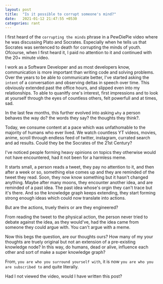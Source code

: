 ```yaml
---
layout: post
title:  "Is it possible to corrupt someone's mind?"
date:   2021-01-12 21:47:55 +0530
categories: rant
---
```


I first heard of the `corrupting the minds` phrase in a PewDiePie video where he was discussing Plato and Socrates. Especially when he tells us that Socrates was sentenced to death for corrupting the minds of youth. Ofcourse, when I first heard it, I paid no attention to it and continued with the 20+ minute video. 

I work as a Software Developer and as most developers know, communication is more important than writing code and solving problems. Over the years to be able to communicate better, I've started asking the `intent` of a conversation and observing deltas in speech over time. This obviously extended past the office hours, and slipped even into my relationships. To able to quanitfy one's interest, first impressions and to look at yourself through the eyes of countless others, felt powerfull and at times, sad. 

In the last few months, this further evolved into asking `why` a person behaves the way do? the words they say? the thoughts they think?. 

Today, we consume content at a pace which was unfathomable to the majority of humans who ever lived. We watch countless YT videos, movies, anime, scroll through endless feed of twitter, instagram, currated search and ad results. Could they be the Socrates of the 21st Century? 

I've noticed people forming heavy opinions on topics they otherwise would not have encountered, had it not been for a harmless meme. 

It starts small, a person reads a tweet, they pay no attention to it, and then after a week or so, something else comes up and they are reminded of the tweet they read. Soon, they now know something but it hasn't changed anything. Maybe after many moons, they encounter another idea, and  are reminded of a past idea. The past idea whose's orgin they can't trace but it's there. And so the knowledge graph keeps extending, they start forming strong enough ideas which could now translate into actions. 

But are the actions, truely theirs or are they engineered? 

From reading the tweet to the physical action, the person never tried to debate against the idea, as they would've, had the idea came from someone they could argue with. You can't argue with a meme. 

Now this begs the question, are our thoughts ours? How many of my your thoughts are truely original but not an extension of a pre-existing knowledge node? In this way, do humans, dead or alive, influence each other and sort of make a super knowledge graph? 

From, `you are who you surround yourself with`, it is now `you are who you are subscribed to` and quite literally. 

Had I not viewed the video, would I have written this post? 


